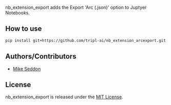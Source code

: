 nb_extension_export adds the Export 'Arc (.json)' option to Juptyer Notebooks.

## How to use

```bash
pip install git+https://github.com/tripl-ai/nb_extension_arcexport.git
```

## Authors/Contributors

- [Mike Seddon](https://github.com/seddonm1)

## License

nb_extension_export is released under the [MIT License](https://opensource.org/licenses/MIT).